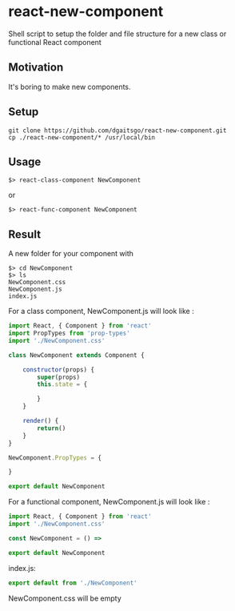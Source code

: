 # react-new-component
Shell script to setup the folder and file structure for a new class or functional React component


## Motivation
It's boring to make new components.

## Setup
```shell
git clone https://github.com/dgaitsgo/react-new-component.git
cp ./react-new-component/* /usr/local/bin
```

## Usage
```
$> react-class-component NewComponent
```

or
```
$> react-func-component NewComponent
```

## Result

A new folder for your component with
```
$> cd NewComponent
$> ls
NewComponent.css
NewComponent.js
index.js
```

For a class component, NewComponent.js will look like :
```javascript
import React, { Component } from 'react'
import PropTypes from 'prop-types'
import './NewComponent.css'

class NewComponent extends Component {

	constructor(props) {
		super(props)
		this.state = {

		}
	}

	render() {
		return()
	}
}

NewComponent.PropTypes = {

}

export default NewComponent
```

For a functional component, NewComponent.js will look like :
```javascript
import React, { Component } from 'react'
import './NewComponent.css'

const NewComponent = () =>

export default NewComponent
```

index.js:
```javascript
export default from './NewComponent'
```

NewComponent.css will be empty
